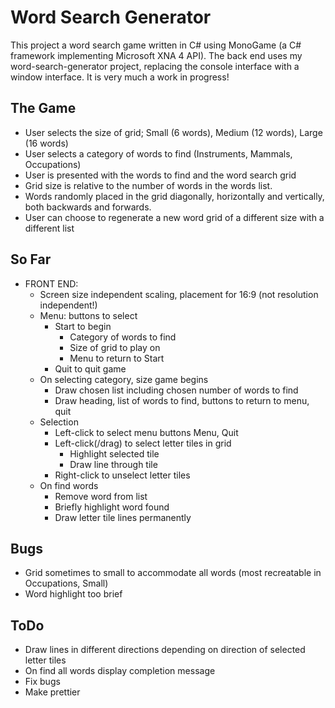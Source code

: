 # Word Search Generator
This project a word search game written in C# using MonoGame (a C# framework implementing Microsoft XNA 4 API). The back end uses my word-search-generator project, replacing the console interface with a window interface. It is very much a work in progress!


## The Game
- User selects the size of grid; Small (6 words), Medium (12 words), Large (16 words)
- User selects a category of words to find (Instruments, Mammals, Occupations)
- User is presented with the words to find and the word search grid
 - Grid size is relative to the number of words in the words list. 
 - Words randomly placed in the grid diagonally, horizontally and vertically, both backwards and forwards.
- User can choose to regenerate a new word grid of a different size with a different list

## So Far
- FRONT END:
	- Screen size independent scaling, placement for 16:9 (not resolution independent!) 
	- Menu: buttons to select
		- Start to begin
			- Category of words to find
			- Size of grid to play on
			- Menu to return to Start
		- Quit to quit game
	- On selecting category, size game begins
		- Draw chosen list including chosen number of words to find
		- Draw heading, list of words to find, buttons to return to menu, quit
	- Selection 
		- Left-click to select menu buttons Menu, Quit
		- Left-click(/drag) to select letter tiles in grid
			- Highlight selected tile
			- Draw line through tile
		- Right-click to unselect letter tiles
	- On find words
		- Remove word from list
		- Briefly highlight word found
		- Draw letter tile lines permanently
		
## Bugs
- Grid sometimes to small to accommodate all words (most recreatable in Occupations, Small)
- Word highlight too brief

## ToDo
- Draw lines in different directions depending on direction of selected letter tiles
- On find all words display completion message
- Fix bugs
- Make prettier	